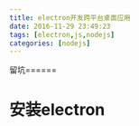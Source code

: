 ```yaml
---
title: electron开发跨平台桌面应用
date: 2016-11-29 23:49:23
tags: [electron,js,nodejs]
categories: [nodejs]
---
```


留坑======

# 安装electron
